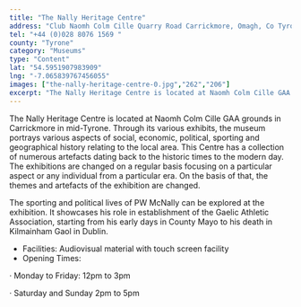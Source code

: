 ```yaml
---
title: "The Nally Heritage Centre"
address: "Club Naomh Colm Cille Quarry Road Carrickmore, Omagh, Co Tyrone"
tel: "+44 (0)028 8076 1569 "
county: "Tyrone"
category: "Museums"
type: "Content"
lat: "54.5951907983909"
lng: "-7.065839767456055"
images: ["the-nally-heritage-centre-0.jpg","262","206"]
excerpt: "The Nally Heritage Centre is located at Naomh Colm Cille GAA grounds in Carrickmore in mid-Tyrone. Through its various exhibits, the museum portrays v..."
---
```

<p>The Nally Heritage Centre is located at Naomh Colm Cille GAA grounds in Carrickmore in mid-Tyrone. Through its various exhibits, the museum portrays various aspects of social, economic, political, sporting and geographical history relating to the local area. This Centre has a collection of numerous artefacts dating back to the historic times to the modern day. The exhibitions are changed on a regular basis focusing on a particular aspect or any individual from a particular era. On the basis of that, the themes and artefacts of the exhibition are changed. </p>  
    <p>The sporting and political lives of PW McNally can be explored at the exhibition. It showcases his role in establishment of the Gaelic Athletic Association, starting from his early days in County Mayo to his death in Kilmainham Gaol in Dublin.</p>  
    <ul> 
        <li>Facilities: Audiovisual material with touch screen facility</li> 
        <li>Opening Times: </li> </ul> 
    <p>&middot;         Monday to Friday: 12pm to 3pm</p> 
    <p>&middot;         Saturday and Sunday 2pm to 5pm</p>